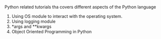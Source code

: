 Python related tutorials tha covers different aspects of the Python language

1. Using OS module to interact with the operating system. 
2. Using logging module
3. *args and **kwargs
4. Object Oriented Programming in Python 
